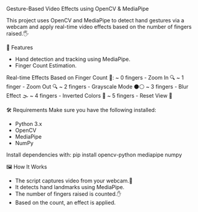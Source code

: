 Gesture-Based Video Effects using OpenCV & MediaPipe

This project uses OpenCV and MediaPipe to detect hand gestures via a webcam and apply real-time video effects based on the number of fingers raised.🖐️

📌 Features 
- Hand detection and tracking using MediaPipe. 
- Finger Count Estimation.

Real-time Effects Based on Finger Count 🎥: 
~ 0 fingers - Zoom In 🔍 
~ 1 finger - Zoom Out 🔍 
~ 2 fingers - Grayscale Mode ⚫⚪ 
~ 3 fingers - Blur Effect 🌫️ 
~ 4 fingers - Inverted Colors 🎨 
~ 5 fingers - Reset View 🔄

🛠️ Requirements 
Make sure you have the following installed: 
- Python 3.x 
- OpenCV 
- MediaPipe 
- NumPy

Install dependencies with: 
pip install opencv-python mediapipe numpy

🖼️ How It Works 
- The script captures video from your webcam.🎥 
- It detects hand landmarks using MediaPipe. 
- The number of fingers raised is counted.✋ 
- Based on the count, an effect is applied.
